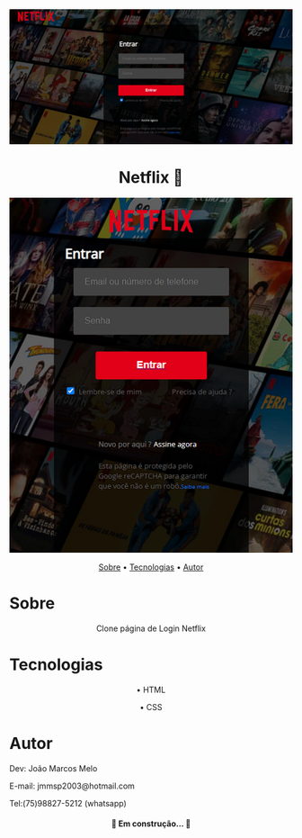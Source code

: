 <img src="./img/README-page.png" alt="">

<h1 align="center">Netflix 🎥</h1>

<img src="./img/README-page-mobile.png">
<p align="center">
 <a href="#sobre">Sobre</a> •
 <a href="#tecnologias">Tecnologias</a> • 
 <a href="#autor">Autor</a> 
</p>

# Sobre

<p align="center">Clone página de Login Netflix</p>

# Tecnologias

<p align="center">• HTML </p>
<p align="center">• CSS</p>

# Autor

<p align="center">
<p>Dev: João Marcos Melo</p>
<p>E-mail: jmmsp2003@hotmail.com</p>
<p>Tel:(75)98827-5212 (whatsapp)</p>
</p>
<h4 align="center"> 
	🚧 Em construção...  🚧
</h4>
